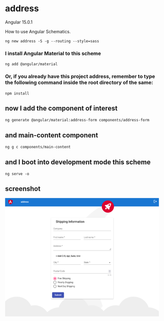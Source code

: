 # address

Angular 15.0.1

How to use Angular Schematics.

```shell
ng new address -S -g --routing --style=sass
```

### I install Angular Material to this scheme

```shell
ng add @angular/material
```

### Or, if you already have this project address, remember to type the following command inside the root directory of the same:

```shell
npm install
```

## now I add the component of interest

```shell
ng generate @angular/material:address-form components/address-form
```

## and main-content component

```
ng g c components/main-content
```

## and I boot into development mode this scheme

```shell
ng serve -o
```

## screenshot

![address form](https://github.com/paolomococci/angular-exercises-workshop/blob/main/screenshots/address_2022-06-19.png)
